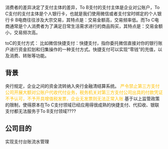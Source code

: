 消费者的差异决定了支付主体的差异，To B支付的支付主体是企业对公账户，To C支付的支付主体是个人银行卡，也就是我们使用微信或者支付宝时绑定的个人银行卡
B电商往往涉及大宗交易，其特点是：交易金额高，交易频率低。而To C电商通常是个人消费者为了满足日常生活需求进行的商品购买，其特点是：交易金额小，交易频次高。

toC的支付方式： 比如微信快捷支付：快捷支付，指你委托微信直接对你的银行账户进行资金扣划和归集操作的一种支付方式。快捷支付可以实现“零钱”的充值，以及消费、转账等功能。
## 背景
央行规定，企业之间的资金流转纳入央行金融清结算系统。
<span style="color:#ffc000">严令禁止第三方支付公司开展大额对公账户代收代付业务，税务机关对第三方支付公司出具的付款凭证不予认可，不予开具增值税发票，企业无发票则无法正常入账</span>
基于以上监管政策的限制，使得原本在To C支付领域已经应用得很成熟的快捷支付、代扣收、银联支付都无法服务于To B支付领域????

## 公司目的
实现支付台账流水管理